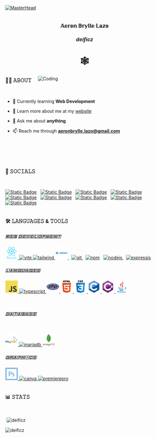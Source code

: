 [![MasterHead](https://i.ibb.co/JpsDJpH/banner.jpg)](https://rishavchanda.io)

#

<h3 align="center">𝔸𝕖𝕣𝕠𝕟 𝔹𝕣𝕪𝕝𝕝𝕖 𝕃𝕒𝕫𝕠</h3>
<h3 align="center"><em>deificz</em></h3>
<h1 align="center">🕸️</h1>


<img align="right" alt="Coding" width="400"
  src="https://64.media.tumblr.com/503307fc1bf3f184e80c217ff4ff7569/tumblr_o96nxvPnHE1tgoxx3o1_500.gif">

### 👨‍💻 𝙰𝙱𝙾𝚄𝚃

<br>

- 🌱 Currently learning **Web Development**

- 🚀 Learn more about me at my [website](https://deificz.github.io/aeronbrylle/)

- 💬 Ask me about **anything**

- 📫 Reach me through **aeronbrylle.lazo@gmail.com**

<br>
<br>
<br>

#

### 🔌 ​𝚂𝙾𝙲𝙸𝙰𝙻𝚂
<br>
<p align="left">
<a href="https://www.linkedin.com/in/aeronbrylle/" target="blank"><img alt="Static Badge" src="https://img.shields.io/badge/LinkedIn-navy?logo=linkedin&logoColor=white" href=""></a> &nbsp
<a href="https://steamcommunity.com/id/DeificFate/" target="blank"><img alt="Static Badge" src="https://img.shields.io/badge/Steam-black?logo=steam&logoColor=white"></a> &nbsp 
<a href="https://discord.gg/deificz" target="blank"><img alt="Static Badge" src="https://img.shields.io/badge/Discord-%235865F2?logo=discord&logoColor=white"></a> &nbsp 
<a href="https://fb.com/aeronbrylIe/" target="blank"><img alt="Static Badge" src="https://img.shields.io/badge/Facebook-%231877F2?logo=facebook&logoColor=white"></a> &nbsp 
<a href="https://instagram.com/aeronbrylle" target="blank"><img alt="Static Badge" src="https://img.shields.io/badge/Instagram-%23E4405F?logo=instagram&logoColor=white"></a> &nbsp 
<a href="https://twitter.com/aaeerroon" target="blank"><img alt="Static Badge" src="https://img.shields.io/badge/Twitter-blue?logo=twitter&logoColor=white"></a> &nbsp
<a href="https://www.reddit.com/user/Deif1cz" target="blank"><img alt="Static Badge" src="https://img.shields.io/badge/Reddit-%23FF4500?logo=reddit&logoColor=white"></a> &nbsp
<a href="https://stackoverflow.com/users/deificz" target="blank"><img alt="Static Badge" src="https://img.shields.io/badge/Stack%20Overflow-gray?logo=stackoverflow&logoColor=%23F58025"></a> &nbsp &nbsp
<a href="https://www.youtube.com/channel/UCKt8zfbBJykVYM2VN_00bPw" target="blank"><img alt="Static Badge" src="https://img.shields.io/badge/Youtube-%23FF0000?logo=youtube&logoColor=white"></a> &nbsp 
</p>

#

### 🛠️ ​𝙻𝙰𝙽𝙶𝚄𝙰𝙶𝙴𝚂 & 𝚃𝙾𝙾𝙻𝚂
<p align="left"><p align="left"> 

### <h5>🇼​​🇪​​🇧​ ​🇩​​🇪​​🇻​​🇪​​🇱​​🇴​​🇵​​🇲​​🇪​​🇳​​🇹​</h5>
<a href="https://reactjs.org/" target="_blank" rel="noreferrer"> <img src="https://raw.githubusercontent.com/devicons/devicon/master/icons/react/react-original-wordmark.svg" alt="react" width="40" height="40"/> </a>
<a href="https://vitejs.dev/" target="_blank" rel="noreferrer"> <img src="https://upload.wikimedia.org/wikipedia/commons/thumb/f/f1/Vitejs-logo.svg/1039px-Vitejs-logo.svg.png" alt="vite" width="40" height="40"/> </a>
<a href="https://tailwindcss.com/" target="_blank" rel="noreferrer"> <img src="https://www.vectorlogo.zone/logos/tailwindcss/tailwindcss-icon.svg" alt="tailwind" width="40" height="40"/> </a> 
<a href="https://webpack.js.org" target="_blank" rel="noreferrer"> <img src="https://raw.githubusercontent.com/devicons/devicon/d00d0969292a6569d45b06d3f350f463a0107b0d/icons/webpack/webpack-original-wordmark.svg" alt="webpack" width="40" height="40"/> </a> &nbsp;
<a href="https://git-scm.com/" target="_blank" rel="noreferrer"> <img src="https://www.vectorlogo.zone/logos/git-scm/git-scm-icon.svg" alt="git" width="40" height="40"/> </a> &nbsp;
<a href="https://www.npmjs.com/" target="_blank" rel="noreferrer"> <img src="https://upload.wikimedia.org/wikipedia/commons/thumb/d/db/Npm-logo.svg/540px-Npm-logo.svg.png" alt="npm" width="40" height="20"/></a> &nbsp;
<a href="https://nodejs.org" target="_blank" rel="noreferrer"> <img src="https://seeklogo.com/images/N/nodejs-logo-FBE122E377-seeklogo.com.png" alt="nodejs" width="40" height="40"/> </a> &nbsp;
<a href="https://expressjs.com/" target="_blank" rel="noreferrer"> <img src="https://expressjs.com/images/express-facebook-share.png" alt="expressjs" width="80" height="30"/> </a> 

### <h5>🇱​​🇦​​🇳​​🇬​​🇺​​🇦​​🇬​​🇪​​🇸​</h5>
<a href="https://developer.mozilla.org/en-US/docs/Web/JavaScript" target="_blank" rel="noreferrer"> <img src="https://raw.githubusercontent.com/devicons/devicon/master/icons/javascript/javascript-original.svg" alt="javascript" width="40" height="40"/> </a> 
<a href="https://typescriptlang.org" target="_blank" rel="noreferrer"> <img src="https://upload.wikimedia.org/wikipedia/commons/thumb/4/4c/Typescript_logo_2020.svg/2048px-Typescript_logo_2020.svg.png" alt="typescript" width="40" height="40"/> </a>
<a href="https://www.php.net" target="_blank" rel="noreferrer"> <img src="https://raw.githubusercontent.com/devicons/devicon/master/icons/php/php-original.svg" alt="php" width="40" height="40"/> </a> 
<a href="https://www.w3.org/html/" target="_blank" rel="noreferrer"> <img src="https://raw.githubusercontent.com/devicons/devicon/master/icons/html5/html5-original-wordmark.svg" alt="html5" width="40" height="40"/> </a> 
<a href="https://www.w3schools.com/css/" target="_blank" rel="noreferrer"> <img src="https://raw.githubusercontent.com/devicons/devicon/master/icons/css3/css3-original-wordmark.svg" alt="css3" width="40" height="40"/> </a>
<a href="https://www.cprogramming.com/" target="_blank" rel="noreferrer"> <img src="https://raw.githubusercontent.com/devicons/devicon/master/icons/c/c-original.svg" alt="c" width="40" height="40"/> </a> 
<a href="https://www.w3schools.com/cs/" target="_blank" rel="noreferrer"> <img src="https://raw.githubusercontent.com/devicons/devicon/master/icons/csharp/csharp-original.svg" alt="csharp" width="40" height="40"/> </a> 
<a href="https://www.java.com" target="_blank" rel="noreferrer"> <img src="https://raw.githubusercontent.com/devicons/devicon/master/icons/java/java-original.svg" alt="java" width="40" height="40"/> </a> 

<br>



### <h5>​🇩​​🇦​​🇹​​🇦​​🇧​​🇦​​🇸​​🇪</h5>​
<a href="https://www.mysql.com/" target="_blank" rel="noreferrer"> <img src="https://raw.githubusercontent.com/devicons/devicon/master/icons/mysql/mysql-original-wordmark.svg" alt="mysql" width="40" height="40"/> </a> 
<a href="https://mariadb.org/" target="_blank" rel="noreferrer"> <img src="https://www.vectorlogo.zone/logos/mariadb/mariadb-icon.svg" alt="mariadb" width="40" height="40"/> </a>
<a href="https://www.mongodb.com/" target="_blank" rel="noreferrer"> <img src="https://raw.githubusercontent.com/devicons/devicon/master/icons/mongodb/mongodb-original-wordmark.svg" alt="mongodb" width="40" height="40"/> </a>
<br>

### <h5>🇬​​🇷​​🇦​​🇵​​🇭​​🇮​​🇨​​🇸​</h5>
<a href="https://www.photoshop.com/en" target="_blank" rel="noreferrer"> <img src="https://raw.githubusercontent.com/devicons/devicon/master/icons/photoshop/photoshop-line.svg" alt="photoshop" width="40" height="40"/> </a> <a href="https://www.canva.com/" target="_blank" rel="noreferrer"> <img src="https://cdn-images-1.medium.com/max/1200/1*A6kkoOVJVpXPWewg8axc5w.png" alt="canva" width="40" height="40"/> </a> <a href="https://www.adobe.com/products/premiere.html" target="_blank" rel="noreferrer"> <img src="https://upload.wikimedia.org/wikipedia/commons/thumb/f/f2/Adobe_Premiere_Pro_Logo.svg/1200px-Adobe_Premiere_Pro_Logo.svg.png" alt="premierepro" width="40" height="40"/> </a> 
</p>

#
### 📊 𝚂𝚃𝙰𝚃𝚂
<br>
<p>&nbsp;<img align="center" src="https://github-readme-stats.vercel.app/api?username=deificz&theme=gotham&show_icons=true&locale=en" alt="deificz" /></p>
<p><img align="center" src="https://github-readme-stats-deificz.vercel.app/api/top-langs?username=deificz&theme=gotham&show_icons=true" alt="deificz" /></p>

#
